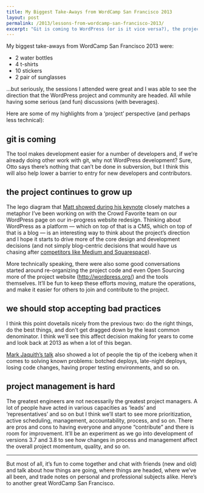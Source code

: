 ```yaml
---
title: My Biggest Take-Aways from WordCamp San Francisco 2013
layout: post
permalink: /2013/lessons-from-wordcamp-san-francisco-2013/
excerpt: "Git is coming to WordPress (or is it vice versa?), the project is maturing, bad practices should no longer be tolerated, and project management is hard."
---
```

My biggest take-aways from WordCamp San Francisco 2013 were:

*   2 water bottles
*   4 t-shirts
*   10 stickers
*   2 pair of sunglasses

&#8230;but seriously, the sessions I attended were great and I was able to see the direction that the WordPress project and community are headed. All while having some serious (and fun) discussions (with beverages).

Here are some of my highlights from a &#8216;project&#8217; perspective (and perhaps less technical):

## git is coming

The tool makes development easier for a number of developers and, if we&#8217;re already doing other work with git, why not WordPress development? Sure, Otto says there&#8217;s nothing that can&#8217;t be done in subversion, but I think this will also help lower a barrier to entry for new developers and contributors.

## the project continues to grow up

The lego diagram that [Matt showed during his keynote][1] closely matches a metaphor I&#8217;ve been working on with the Crowd Favorite team on our WordPress page on our in-progress website redesign. Thinking about WordPress as a platform — which on top of that is a CMS, which on top of that is a blog — is an interesting way to think about the project&#8217;s direction and I hope it starts to drive more of the core design and development decisions (and not simply blog-centric decisions that would have us chasing after [competitors like Medium and Squarespace][2]).

More technically speaking, there were also some good conversations started around re-organizing the project code and even Open Sourcing more of the project website (<http://wordpress.org/>) and the tools themselves. It&#8217;ll be fun to keep these efforts moving, mature the operations, and make it easier for others to join and contribute to the project.

## we should stop accepting bad practices

I think this point dovetails nicely from the previous two: do the right things, do the best things, and don&#8217;t get dragged down by the least common denominator. I think we&#8217;ll see this affect decision making for years to come and look back at 2013 as when a lot of this began.

[Mark Jaquith&#8217;s talk][3] also showed a lot of people the tip of the iceberg when it comes to solving known problems: botched deploys, late-night deploys, losing code changes, having proper testing environments, and so on.

## project management is hard

The greatest engineers are not necessarily the greatest project managers. A lot of people have acted in various capacities as &#8216;leads&#8217; and &#8216;representatives&#8217; and so on but I think we&#8217;ll start to see more prioritization, active scheduling, management, accountability, process, and so on. There are pros and cons to having everyone and anyone &#8220;contribute&#8221; and there is room for improvement. It&#8217;ll be an experiment as we go into development of versions 3.7 and 3.8 to see how changes in process and management affect the overall project momentum, quality, and so on.

* * *

But most of all, it&#8217;s fun to come together and chat with friends (new and old) and talk about how things are going, where things are headed, where we&#8217;ve all been, and trade notes on personal and professional subjects alike. Here&#8217;s to another great WordCamp San Francisco.

 [1]: http://wordpress.tv/2013/07/29/matt-mullenweg-state-of-the-word-2013/
 [2]: http://devin.reams.me/2013/what-competition-is-wordpress-up-against/
 [3]: http://wordpress.tv/2013/07/28/mark-jaquith-confident-commits-delightful-deploys-2/